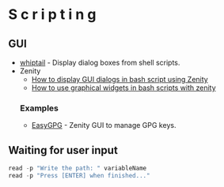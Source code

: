 # S c r i p t i n g

## GUI
- [whiptail](https://www.tutorialspoint.com/unix_commands/whiptail.htm) - Display dialog boxes from shell scripts.
- Zenity
  - [How to display GUI dialogs in bash script using Zenity](https://www.howtoforge.com/how-to-display-gui-dialogs-in-bash-script-using-zenity/)
  - [How to use graphical widgets in bash scripts with zenity](https://linuxconfig.org/how-to-use-graphical-widgets-in-bash-scripts-with-zenity)
  ### Examples
  - [EasyGPG](https://github.com/guelfoweb/easygpg) - Zenity GUI to manage GPG keys.

## Waiting for user input
````powershell
read -p "Write the path: " variableName
read -p "Press [ENTER] when finished..."
````
